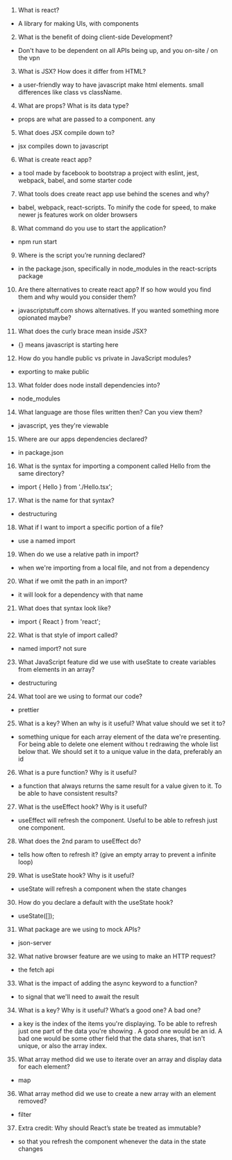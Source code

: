 1. What is react?
  - A library for making UIs, with components
2. What is the benefit of doing client-side Development?
  - Don't have to be dependent on all APIs being up, and you on-site / on the vpn
3. What is JSX? How does it differ from HTML?
  - a user-friendly way to have javascript make html elements. small differences like class vs className.
4. What are props? What is its data type?
  - props are what are passed to a component. any
5. What does JSX compile down to?
  - jsx compiles down to javascript
6. What is create react app?
  - a tool made by facebook to bootstrap a project with eslint, jest, webpack, babel, and some starter code
7. What tools does create react app use behind the scenes and why?
  - babel, webpack, react-scripts. To minify the code for speed, to make newer js features work on older browsers
8. What command do you use to start the application?
  - npm run start
9. Where is the script you’re running declared?
  - in the package.json, specifically in node_modules in the react-scripts package
10. Are there alternatives to create react app? If so how would you find them and why would you consider them?
 - javascriptstuff.com shows alternatives. If you wanted something more opionated maybe?
11. What does the curly brace mean inside JSX?
 - {} means javascript is starting here
12. How do you handle public vs private in JavaScript modules?
 - exporting to make public
13. What folder does node install dependencies into?
 - node_modules
14. What language are those files written then? Can you view them?
 - javascript, yes they're viewable
15. Where are our apps dependencies declared?
 - in package.json
16. What is the syntax for importing a component called Hello from the same directory?
 - import { Hello } from './Hello.tsx';
17. What is the name for that syntax?
 - destructuring
18. What if I want to import a specific portion of a file?
 - use a named import
19. When do we use a relative path in import?
 - when we're importing from a local file, and not from a dependency
20. What if we omit the path in an import?
 - it will look for a dependency with that name
21. What does that syntax look like?
 - import { React } from 'react';
22. What is that style of import called?
 - named import? not sure
23. What JavaScript feature did we use with useState to create variables from elements in an array?
 - destructuring
24. What tool are we using to format our code?
 - prettier
25. What is a key? When an why is it useful? What value should we set it to?
 - something unique for each array element of the data we're presenting. For being able to delete one element withou    t redrawing the whole list below that. We should set it to a unique value in the data, preferably an id
26. What is a pure function? Why is it useful?
 - a function that always returns the same result for a value given to it. To be able to have consistent results?
27. What is the useEffect hook? Why is it useful?
 - useEffect will refresh the component. Useful to be able to refresh just one component.
28. What does the 2nd param to useEffect do?
 - tells how often to refresh it? (give an empty array to prevent a infinite loop)
29. What is useState hook? Why is it useful?
 - useState will refresh a component when the state changes
30. How do you declare a default with the useState hook?
 - useState([]);
31. What package are we using to mock APIs?
 - json-server
32. What native browser feature are we using to make an HTTP request?
 - the fetch api
33. What is the impact of adding the async keyword to a function?
 - to signal that we'll need to await the result
34. What is a key? Why is it useful? What’s a good one? A bad one?
 - a key is the index of the items you're displaying. To be able to refresh just one part of the data you're showing    . A good one would be an id. A bad one would be some other field that the data shares, that isn't unique, or also     the array index.
35. What array method did we use to iterate over an array and display data for each element?
 - map
36. What array method did we use to create a new array with an element removed?
 - filter
37. Extra credit: Why should React’s state be treated as immutable?
 - so that you refresh the component whenever the data in the state changes
